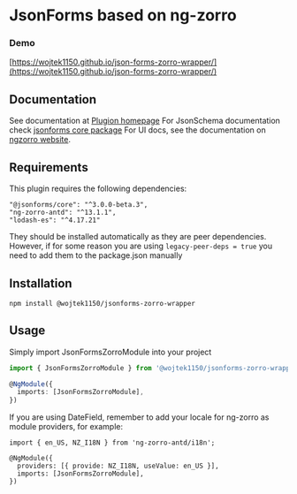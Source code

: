 # JsonForms based on ng-zorro

### Demo

[https://wojtek1150.github.io/json-forms-zorro-wrapper/](https://wojtek1150.github.io/json-forms-zorro-wrapper/)

## Documentation

See documentation at [Plugion homepage](https://wojtek1150.github.io/json-forms-zorro-wrapper/docs)
For JsonSchema documentation check [jsonforms core package](https://jsonforms.io)
For UI docs, see the documentation on [ngzorro website](https://ng.ant.design/docs/introduce/en).

## Requirements

This plugin requires the following dependencies:

```
"@jsonforms/core": "^3.0.0-beta.3",
"ng-zorro-antd": "^13.1.1",
"lodash-es": "^4.17.21"
```

They should be installed automatically as they are peer dependencies. However, if for some reason you are using `legacy-peer-deps = true` you need to add them to the package.json manually

## Installation

```
npm install @wojtek1150/jsonforms-zorro-wrapper
```

## Usage

Simply import JsonFormsZorroModule into your project

```typescript
import { JsonFormsZorroModule } from '@wojtek1150/jsonforms-zorro-wrapper';

@NgModule({
  imports: [JsonFormsZorroModule],
})
```

If you are using DateField, remember to add your locale for ng-zorro as module providers, for example:

```
import { en_US, NZ_I18N } from 'ng-zorro-antd/i18n';

@NgModule({
  providers: [{ provide: NZ_I18N, useValue: en_US }],
  imports: [JsonFormsZorroModule],
})
```
